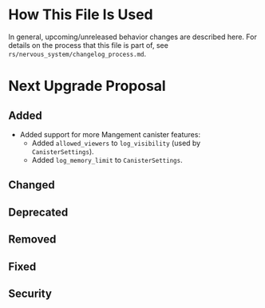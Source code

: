 # How This File Is Used

In general, upcoming/unreleased behavior changes are described here. For details
on the process that this file is part of, see
`rs/nervous_system/changelog_process.md`.


# Next Upgrade Proposal

## Added

* Added support for more Mangement canister features:
    * Added `allowed_viewers` to `log_visibility` (used by `CanisterSettings`).
    * Added `log_memory_limit` to `CanisterSettings`.

## Changed

## Deprecated

## Removed

## Fixed

## Security

